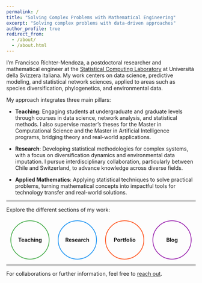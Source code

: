 ```yaml
---
permalink: /
title: "Solving Complex Problems with Mathematical Engineering"
excerpt: "Solving complex problems with data-driven approaches"
author_profile: true
redirect_from: 
  - /about/
  - /about.html
---
```


I’m Francisco Richter-Mendoza, a postdoctoral researcher and mathematical engineer at the [Statistical Computing Laboratory](https://www.ci.inf.usi.ch/research/statslab/people/) at Università della Svizzera italiana. My work centers on data science, predictive modeling, and statistical network sciences, applied to areas such as species diversification, phylogenetics, and environmental data.

My approach integrates three main pillars:

- **Teaching**: Engaging students at undergraduate and graduate levels through courses in data science, network analysis, and statistical methods. I also supervise master’s theses for the Master in Computational Science and the Master in Artificial Intelligence programs, bridging theory and real-world applications.

- **Research**: Developing statistical methodologies for complex systems, with a focus on diversification dynamics and environmental data imputation. I pursue interdisciplinary collaboration, particularly between Chile and Switzerland, to advance knowledge across diverse fields.

- **Applied Mathematics**: Applying statistical techniques to solve practical problems, turning mathematical concepts into impactful tools for technology transfer and real-world solutions.

---

Explore the different sections of my work:

<div style="display: flex; justify-content: space-around; margin-top: 20px;">
    <a href="/teaching" style="text-decoration: none; color: inherit;">
        <div style="border-radius: 50%; width: 100px; height: 100px; display: flex; align-items: center; justify-content: center; border: 2px solid #4CAF50;">
            <strong>Teaching</strong>
        </div>
    </a>
    <a href="/publications" style="text-decoration: none; color: inherit;">
        <div style="border-radius: 50%; width: 100px; height: 100px; display: flex; align-items: center; justify-content: center; border: 2px solid #2196F3;">
            <strong>Research</strong>
        </div>
    </a>
    <a href="/portfolio" style="text-decoration: none; color: inherit;">
        <div style="border-radius: 50%; width: 100px; height: 100px; display: flex; align-items: center; justify-content: center; border: 2px solid #FF5722;">
            <strong>Portfolio</strong>
        </div>
    </a>
    <a href="/blog" style="text-decoration: none; color: inherit;">
        <div style="border-radius: 50%; width: 100px; height: 100px; display: flex; align-items: center; justify-content: center; border: 2px solid #9C27B0;">
            <strong>Blog</strong>
        </div>
    </a>
</div>

---

For collaborations or further information, feel free to [reach out](mailto:richtf@usi.ch).
